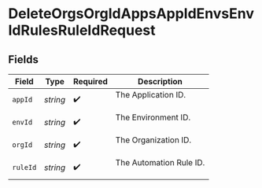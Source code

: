 # DeleteOrgsOrgIdAppsAppIdEnvsEnvIdRulesRuleIdRequest


## Fields

| Field                     | Type                      | Required                  | Description               |
| ------------------------- | ------------------------- | ------------------------- | ------------------------- |
| `appId`                   | *string*                  | :heavy_check_mark:        | The Application ID.<br/><br/> |
| `envId`                   | *string*                  | :heavy_check_mark:        | The Environment ID.<br/><br/> |
| `orgId`                   | *string*                  | :heavy_check_mark:        | The Organization ID.<br/><br/> |
| `ruleId`                  | *string*                  | :heavy_check_mark:        | The Automation Rule ID.<br/><br/> |